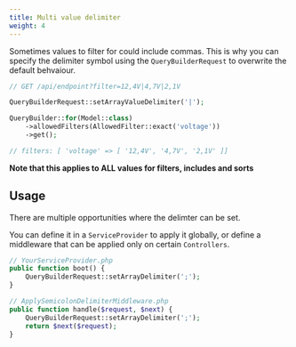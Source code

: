 ```yaml
---
title: Multi value delimiter
weight: 4
---
```


Sometimes values to filter for could include commas. This is why you can specify the delimiter symbol using the `QueryBuilderRequest` to overwrite the default behvaiour.

```php
// GET /api/endpoint?filter=12,4V|4,7V|2,1V

QueryBuilderRequest::setArrayValueDelimiter('|');

QueryBuilder::for(Model::class)
    ->allowedFilters(AllowedFilter::exact('voltage'))
    ->get();

// filters: [ 'voltage' => [ '12,4V', '4,7V', '2,1V' ]]
```

__Note that this applies to ALL values for filters, includes and sorts__

## Usage 

There are multiple opportunities where the delimter can be set.

You can define it in a `ServiceProvider` to apply it globally, or define a middleware that can be applied only on certain `Controllers`.
```php
// YourServiceProvider.php
public function boot() {
    QueryBuilderRequest::setArrayDelimiter(';');
}

// ApplySemicolonDelimiterMiddleware.php
public function handle($request, $next) {
    QueryBuilderRequest::setArrayDelimiter(';');
    return $next($request);
}
```
